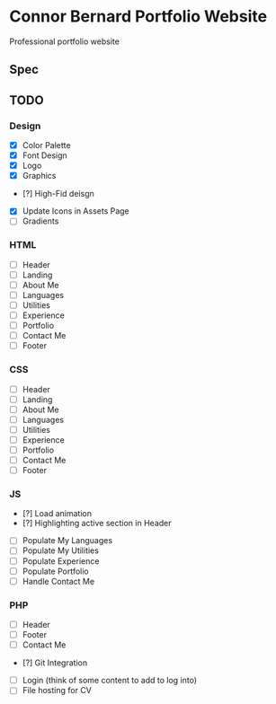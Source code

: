 # Connor Bernard Portfolio Website
Professional portfolio website

## Spec

## TODO
### Design
- [x] Color Palette
- [x] Font Design
- [x] Logo
- [x] Graphics
- [?] High-Fid deisgn
- [x] Update Icons in Assets Page
- [ ] Gradients

### HTML
- [ ] Header
- [ ] Landing
- [ ] About Me
- [ ] Languages
- [ ] Utilities
- [ ] Experience
- [ ] Portfolio
- [ ] Contact Me
- [ ] Footer

### CSS
- [ ] Header
- [ ] Landing
- [ ] About Me
- [ ] Languages
- [ ] Utilities
- [ ] Experience
- [ ] Portfolio
- [ ] Contact Me
- [ ] Footer

### JS
- [?] Load animation
- [?] Highlighting active section in Header
- [ ] Populate My Languages
- [ ] Populate My Utilities
- [ ] Populate Experience
- [ ] Populate Portfolio
- [ ] Handle Contact Me

### PHP
- [ ] Header
- [ ] Footer
- [ ] Contact Me
- [?] Git Integration
- [ ] Login (think of some content to add to log into)
- [ ] File hosting for CV